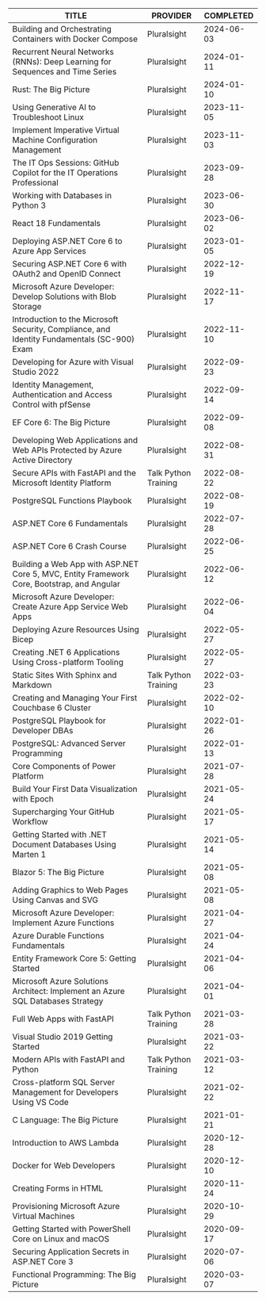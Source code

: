 | TITLE                                                                                       | PROVIDER             | COMPLETED  |
| ------------------------------------------------------------------------------------------- | -------------------- | ---------- |
| Building and Orchestrating Containers with Docker Compose                                   | Pluralsight          | 2024-06-03 |
| Recurrent Neural Networks (RNNs): Deep Learning for Sequences and Time Series               | Pluralsight          | 2024-01-11 |
| Rust: The Big Picture                                                                       | Pluralsight          | 2024-01-10 |
| Using Generative AI to Troubleshoot Linux                                                   | Pluralsight          | 2023-11-05 |
| Implement Imperative Virtual Machine Configuration Management                               | Pluralsight          | 2023-11-03 |
| The IT Ops Sessions: GitHub Copilot for the IT Operations Professional                      | Pluralsight          | 2023-09-28 |
| Working with Databases in Python 3                                                          | Pluralsight          | 2023-06-30 |
| React 18 Fundamentals                                                                       | Pluralsight          | 2023-06-02 |
| Deploying ASP.NET Core 6 to Azure App Services                                              | Pluralsight          | 2023-01-05 |
| Securing ASP.NET Core 6 with OAuth2 and OpenID Connect                                      | Pluralsight          | 2022-12-19 |
| Microsoft Azure Developer: Develop Solutions with Blob Storage                              | Pluralsight          | 2022-11-17 |
| Introduction to the Microsoft Security, Compliance, and Identity Fundamentals (SC-900) Exam | Pluralsight          | 2022-11-10 |
| Developing for Azure with Visual Studio 2022                                                | Pluralsight          | 2022-09-23 |
| Identity Management, Authentication and Access Control with pfSense                         | Pluralsight          | 2022-09-14 |
| EF Core 6: The Big Picture                                                                  | Pluralsight          | 2022-09-08 |
| Developing Web Applications and Web APIs Protected by Azure Active Directory                | Pluralsight          | 2022-08-31 |
| Secure APIs with FastAPI and the Microsoft Identity Platform                                | Talk Python Training | 2022-08-22 |
| PostgreSQL Functions Playbook                                                               | Pluralsight          | 2022-08-19 |
| ASP.NET Core 6 Fundamentals                                                                 | Pluralsight          | 2022-07-28 |
| ASP.NET Core 6 Crash Course                                                                 | Pluralsight          | 2022-06-25 |
| Building a Web App with ASP.NET Core 5, MVC, Entity Framework Core, Bootstrap, and Angular  | Pluralsight          | 2022-06-12 |
| Microsoft Azure Developer: Create Azure App Service Web Apps                                | Pluralsight          | 2022-06-04 |
| Deploying Azure Resources Using Bicep                                                       | Pluralsight          | 2022-05-27 |
| Creating .NET 6 Applications Using Cross-platform Tooling                                   | Pluralsight          | 2022-05-27 |
| Static Sites With Sphinx and Markdown                                                       | Talk Python Training | 2022-03-23 |
| Creating and Managing Your First Couchbase 6 Cluster                                        | Pluralsight          | 2022-02-10 |
| PostgreSQL Playbook for Developer DBAs                                                      | Pluralsight          | 2022-01-26 |
| PostgreSQL: Advanced Server Programming                                                     | Pluralsight          | 2022-01-13 |
| Core Components of Power Platform                                                           | Pluralsight          | 2021-07-28 |
| Build Your First Data Visualization with Epoch                                              | Pluralsight          | 2021-05-24 |
| Supercharging Your GitHub Workflow                                                          | Pluralsight          | 2021-05-17 |
| Getting Started with .NET Document Databases Using Marten 1                                 | Pluralsight          | 2021-05-14 |
| Blazor 5: The Big Picture                                                                   | Pluralsight          | 2021-05-08 |
| Adding Graphics to Web Pages Using Canvas and SVG                                           | Pluralsight          | 2021-05-08 |
| Microsoft Azure Developer: Implement Azure Functions                                        | Pluralsight          | 2021-04-27 |
| Azure Durable Functions Fundamentals                                                        | Pluralsight          | 2021-04-24 |
| Entity Framework Core 5: Getting Started                                                    | Pluralsight          | 2021-04-06 |
| Microsoft Azure Solutions Architect: Implement an Azure SQL Databases Strategy              | Pluralsight          | 2021-04-01 |
| Full Web Apps with FastAPI                                                                  | Talk Python Training | 2021-03-28 |
| Visual Studio 2019 Getting Started                                                          | Pluralsight          | 2021-03-22 |
| Modern APIs with FastAPI and Python                                                         | Talk Python Training | 2021-03-12 |
| Cross-platform SQL Server Management for Developers Using VS Code                           | Pluralsight          | 2021-02-22 |
| C Language: The Big Picture                                                                 | Pluralsight          | 2021-01-21 |
| Introduction to AWS Lambda                                                                  | Pluralsight          | 2020-12-28 |
| Docker for Web Developers                                                                   | Pluralsight          | 2020-12-10 |
| Creating Forms in HTML                                                                      | Pluralsight          | 2020-11-24 |
| Provisioning Microsoft Azure Virtual Machines                                               | Pluralsight          | 2020-10-29 |
| Getting Started with PowerShell Core on Linux and macOS                                     | Pluralsight          | 2020-09-17 |
| Securing Application Secrets in ASP.NET Core 3                                              | Pluralsight          | 2020-07-06 |
| Functional Programming: The Big Picture                                                     | Pluralsight          | 2020-03-07 |